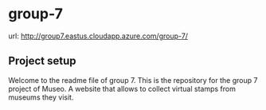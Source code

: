 # group-7
url: http://group7.eastus.cloudapp.azure.com/group-7/

## Project setup


Welcome to the readme file of group 7. This is the repository for the group 7 project of Museo. A website that allows to collect virtual stamps from museums they visit.
